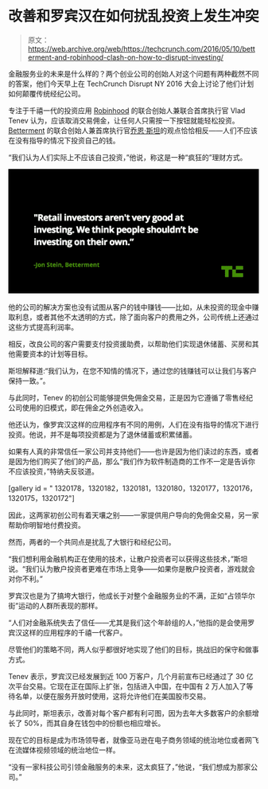 # 改善和罗宾汉在如何扰乱投资上发生冲突

> 原文：<https://web.archive.org/web/https://techcrunch.com/2016/05/10/betterment-and-robinhood-clash-on-how-to-disrupt-investing/>

金融服务业的未来是什么样的？两个创业公司的创始人对这个问题有两种截然不同的答案，他们今天早上在 TechCrunch Disrupt NY 2016 大会上讨论了他们计划如何颠覆传统经纪公司。

专注于千禧一代的投资应用 [Robinhood](https://web.archive.org/web/20230311140054/https://www.crunchbase.com/organization/analyst) 的联合创始人兼联合首席执行官 Vlad Tenev 认为，应该取消交易佣金，让任何人只需按一下按钮就能轻松投资。 [Betterment](https://web.archive.org/web/20230311140054/https://www.crunchbase.com/organization/betterment) 的联合创始人兼首席执行官[乔恩·斯坦](https://web.archive.org/web/20230311140054/https://www.crunchbase.com/person/jon-stein)的观点恰恰相反——人们不应该在没有指导的情况下投资自己的钱。

“我们认为人们实际上不应该自己投资，”他说，称这是一种“疯狂的”理财方式。

![Screen Shot 2016-05-10 at 12.06.10 PM](img/0bb7c559bd7022c2811f5c5cc98568b0.png)

他的公司的解决方案也没有试图从客户的钱中赚钱——比如，从未投资的现金中赚取利息，或者其他不太透明的方式，除了面向客户的费用之外，公司传统上还通过这些方式提高利润率。

相反，改良公司的客户需要支付投资援助费，以帮助他们实现退休储蓄、买房和其他需要资本的计划等目标。

斯坦解释道:“我们认为，在您不知情的情况下，通过您的钱赚钱可以让我们与客户保持一致。”。

与此同时，Tenev 的初创公司能够提供免佣金交易，正是因为它遵循了零售经纪公司使用的旧模式，即在佣金之外创造收入。

他还认为，像罗宾汉这样的应用程序有不同的用例，人们在没有指导的情况下进行投资。他说，并不是每项投资都是为了退休储蓄或积累储蓄。

如果有人真的非常信任一家公司并支持他们——也许是因为他们读过的东西，或者是因为他们购买了他们的产品，那么“我们作为软件制造商的工作不一定是告诉你不应该投资，”特纳夫反驳道。

[gallery id = " 1320178，1320182，1320181，1320180，1320177，1320176，1320175，1320172"]

因此，这两家初创公司有着天壤之别——一家提供用户导向的免佣金交易，另一家帮助你明智地付费投资。

然而，两者的一个共同点是扰乱了大银行和经纪公司。

“我们想利用金融机构正在使用的技术，让散户投资者可以获得这些技术，”斯坦说。“我们认为散户投资者更难在市场上竞争——如果你是散户投资者，游戏就会对你不利。”

罗宾汉也是为了搞垮大银行，他成长于对整个金融服务业的不满，正如“占领华尔街”运动的人群所表现的那样。

“人们对金融系统失去了信任——尤其是我们这个年龄组的人，”他指的是会使用罗宾汉这样的应用程序的千禧一代客户。

尽管他们的策略不同，两人似乎都很好地实现了他们的目标，挑战旧的保守和做事方式。

Tenev 表示，罗宾汉已经发展到近 100 万客户，几个月前宣布已经通过了 30 亿次平台交易。它现在正在国际上扩张，包括进入中国，在中国有 2 万人加入了等待名单，以便在服务开放时使用，这将允许他们在美国股市交易。

与此同时，斯坦表示，改善对每个客户都有利可图，因为去年大多数客户的余额增长了 50%，而其自身在钱包中的份额也相应增长。

现在它的目标是成为市场领导者，就像亚马逊在电子商务领域的统治地位或者网飞在流媒体视频领域的统治地位一样。

“没有一家科技公司引领金融服务的未来，这太疯狂了，”他说，“我们想成为那家公司。”